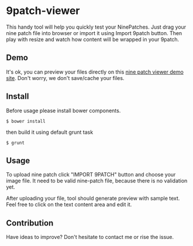 # 9patch-viewer
This handy tool will help you quickly test your NinePatches. Just drag your nine patch file into browser or import it using Import 9patch button. Then play with resize and watch how content will be wrapped in your 9patch.

## Demo
It's ok, you can preview your files directly on this [nine patch viewer demo site](http://9patch-viewer.szepielak.com). Don't worry, we don't save/cache your files.   

## Install
Before usage please install bower components. 

`$ bower install`

then build it using default grunt task

`$ grunt`


## Usage
To upload nine patch click "IMPORT 9PATCH" button and choose your image file. It need to be valid nine-patch file, because there is no validation yet.

After uploading your file, tool should generate preview with sample text. Feel free to click on the text content area and edit it.

## Contribution
Have ideas to improve? Don't hesitate to contact me or rise the issue. 